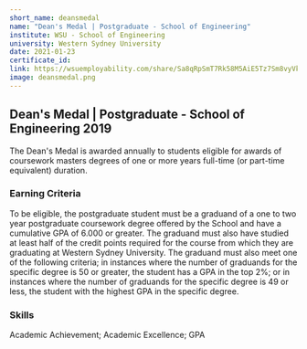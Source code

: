 ```yaml
---
short_name: deansmedal
name: "Dean's Medal | Postgraduate - School of Engineering"
institute: WSU - School of Engineering
university: Western Sydney University
date: 2021-01-23
certificate_id: 
link: https://wsuemployability.com/share/Sa8qRpSmT7Rk58M5AiE5Tz7Sm8vyVkHfyzAxg156
image: deansmedal.png
---
```


## Dean's Medal | Postgraduate - School of Engineering 2019

The Dean's Medal is awarded annually to students eligible for awards of coursework masters degrees of one or more years full-time (or part-time equivalent) duration.

### Earning Criteria

To be eligible, the postgraduate student must be a graduand of a one to two year postgraduate coursework degree offered by the School and have a cumulative GPA of 6.000 or greater. The graduand must also have studied at least half of the credit points required for the course from which they are graduating at Western Sydney University. The graduand must also meet one of the following criteria; in instances where the number of graduands for the specific degree is 50 or greater, the student has a GPA in the top 2%; or in instances where the number of graduands for the specific degree is 49 or less, the student with the highest GPA in the specific degree.

### Skills

Academic Achievement; Academic Excellence; GPA

